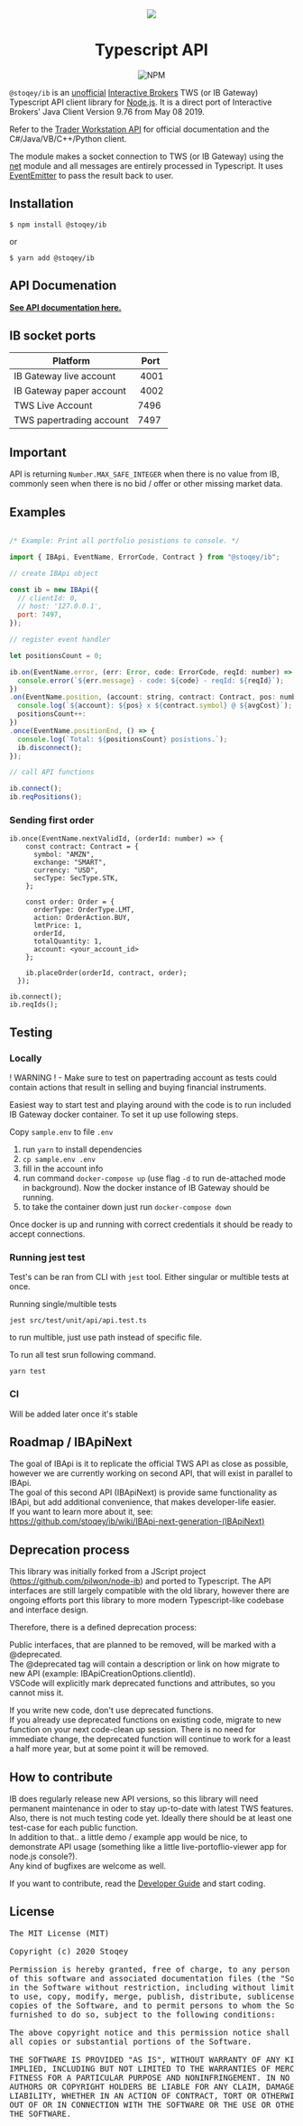 <div align="center">
  <img src="https://www.interactivebrokers.com/images/web/logos/ib-logo-text-black.svg"></img>
  <p align="center">
    <h1 align="center">Typescript API</h1>
  </p>
  <div style="display: flex;justify-content:center;">
    <img alt="NPM" src="https://img.shields.io/npm/dt/@stoqey/ib.svg"></img>
  </div>
</div>

`@stoqey/ib` is an <ins>unofficial</ins> [Interactive Brokers](http://interactivebrokers.com/) TWS (or IB Gateway) Typescript API client library for [Node.js](http://nodejs.org/). It is a direct port of Interactive Brokers' Java Client Version 9.76 from May 08 2019.

Refer to the [Trader Workstation API](https://interactivebrokers.github.io/tws-api/) for official documentation and the C#/Java/VB/C++/Python client.

The module makes a socket connection to TWS (or IB Gateway) using the [net](http://nodejs.org/api/net.html) module and all messages are entirely processed in Typescript. It uses [EventEmitter](http://nodejs.org/api/events.html) to pass the result back to user.

## Installation

    $ npm install @stoqey/ib

  or

    $ yarn add @stoqey/ib

## API Documenation

<b>[See API documentation here.](https://stoqey.github.io/ib-doc/)</b>

## IB socket ports

| Platform  |  Port |
|---|---|
|IB Gateway live account   | 4001 |
|IB Gateway paper account  | 4002 |
|TWS Live Account          | 7496 |
|TWS papertrading account  | 7497 |

## Important

API is returning `Number.MAX_SAFE_INTEGER` when there is no value from IB, commonly seen when there is no bid / offer or other missing market data.


## Examples


```js

/* Example: Print all portfolio posistions to console. */

import { IBApi, EventName, ErrorCode, Contract } from "@stoqey/ib";

// create IBApi object

const ib = new IBApi({
  // clientId: 0,
  // host: '127.0.0.1',
  port: 7497,
});

// register event handler

let positionsCount = 0;

ib.on(EventName.error, (err: Error, code: ErrorCode, reqId: number) => {
  console.error(`${err.message} - code: ${code} - reqId: ${reqId}`);
})
.on(EventName.position, (account: string, contract: Contract, pos: number, avgCost: number) => {
  console.log(`${account}: ${pos} x ${contract.symbol} @ ${avgCost}`);
  positionsCount++:
})
.once(EventName.positionEnd, () => {
  console.log(`Total: ${positionsCount} posistions.`);
  ib.disconnect();
});

// call API functions

ib.connect();
ib.reqPositions();
```

### Sending first order

```
ib.once(EventName.nextValidId, (orderId: number) => {
    const contract: Contract = {
      symbol: "AMZN",
      exchange: "SMART",
      currency: "USD",
      secType: SecType.STK,
    };

    const order: Order = {
      orderType: OrderType.LMT,
      action: OrderAction.BUY,
      lmtPrice: 1,
      orderId,
      totalQuantity: 1,
      account: <your_account_id>
    };

    ib.placeOrder(orderId, contract, order);
  });

ib.connect();
ib.reqIds();
```

## Testing

### Locally

! WARNING ! - Make sure to test on papertrading account as tests could contain actions that result in selling and buying financial instruments.

Easiest way to start test and playing around with the code is to run included IB Gateway docker container. To set it up use following steps.

Copy `sample.env` to file `.env`
1. run `yarn` to install dependencies
2. `cp sample.env .env`
3. fill in the account info
4. run command `docker-compose up` (use flag `-d` to run de-attached mode in background). Now the docker instance of IB Gateway should be running.
5. to take the container down just run `docker-compose down`

Once docker is up and running with correct credentials it should be ready to accept connections.

### Running jest test

Test's can be ran from CLI with `jest` tool. Either singular or multible tests at once.

Running single/multible tests

`jest src/test/unit/api/api.test.ts`

to run multible, just use path instead of specific file.

To run all test srun following command.

`yarn test`

### CI

Will be added later once it's stable

## Roadmap / IBApiNext

The  goal of IBApi is it to replicate the official TWS API as close as possible, however we are currently working on second API, that will exist in parallel to IBApi.<br>
The goal of this second API (IBApiNext) is provide same functionality as IBApi, but add additional convenience, that makes developer-life easier.<br>
If you want to learn more about it, see:<br>
https://github.com/stoqey/ib/wiki/IBApi-next-generation-(IBApiNext)


## Deprecation process

This library was initially forked from a JScript project (https://github.com/pilwon/node-ib) and ported to Typescript.
The API interfaces are still largely compatible with the old library, however there are ongoing efforts port this library to more modern Typescript-like codebase and interface design.

Therefore, there is a defined deprecation process:<br/>

Public interfaces, that are planned to be removed, will be marked with a @deprecated. <br/>
The @deprecated tag will contain a description or link on how migrate to new API (example: IBApiCreationOptions.clientId).<br/>
VSCode will explicitly mark deprecated functions and attributes, so you cannot miss it.<br/>

If you write new code, don't use deprecated functions.<br/>
If you already use deprecated functions on existing code, migrate to new function on your next code-clean up session. There is no need for immediate change, the deprecated function will
continue to work for a least a half more year, but at some point it will be removed.<br/>

## How to contribute

IB does regularly release new API versions, so this library will need permanent maintenance in oder to stay up-to-date with latest TWS features.<br/>
Also, there is not much testing code yet. Ideally there should be at least one test-case for each public function.<br/>
In addition to that.. a little demo / example app would be nice, to demonstrate API usage (something like a little live-portoflio-viewer app for node.js console?).<br/>
Any kind of bugfixes are welcome as well.

If you want to contribute, read the [Developer Guide](https://github.com/stoqey/ib/wiki/Developer-Guide) and start coding.


## License

<pre>
The MIT License (MIT)

Copyright (c) 2020 Stoqey

Permission is hereby granted, free of charge, to any person obtaining a copy
of this software and associated documentation files (the "Software"), to deal
in the Software without restriction, including without limitation the rights
to use, copy, modify, merge, publish, distribute, sublicense, and/or sell
copies of the Software, and to permit persons to whom the Software is
furnished to do so, subject to the following conditions:

The above copyright notice and this permission notice shall be included in
all copies or substantial portions of the Software.

THE SOFTWARE IS PROVIDED "AS IS", WITHOUT WARRANTY OF ANY KIND, EXPRESS OR
IMPLIED, INCLUDING BUT NOT LIMITED TO THE WARRANTIES OF MERCHANTABILITY,
FITNESS FOR A PARTICULAR PURPOSE AND NONINFRINGEMENT. IN NO EVENT SHALL THE
AUTHORS OR COPYRIGHT HOLDERS BE LIABLE FOR ANY CLAIM, DAMAGES OR OTHER
LIABILITY, WHETHER IN AN ACTION OF CONTRACT, TORT OR OTHERWISE, ARISING FROM,
OUT OF OR IN CONNECTION WITH THE SOFTWARE OR THE USE OR OTHER DEALINGS IN
THE SOFTWARE.
</pre>
